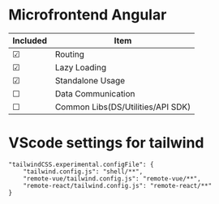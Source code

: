 # Microfrontend Angular

| Included | Item                              |
| -------- | --------------------------------- |
| &#x2611; | Routing                           |
| &#x2611; | Lazy Loading                      |
| &#x2611; | Standalone Usage                  |
| &#x2610; | Data Communication                |
| &#x2610; | Common Libs(DS/Utilities/API SDK) |

# VScode settings for tailwind

```
"tailwindCSS.experimental.configFile": {
    "tailwind.config.js": "shell/**",
    "remote-vue/tailwind.config.js": "remote-vue/**",
    "remote-react/tailwind.config.js": "remote-react/**"
}
```
